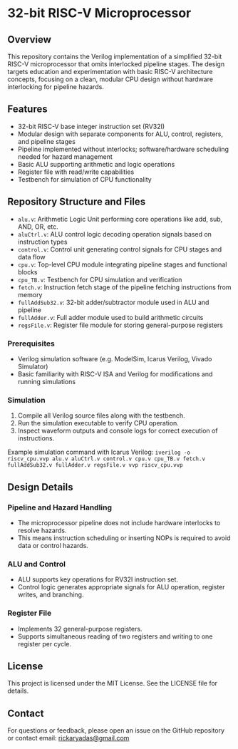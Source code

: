 # 32-bit RISC-V Microprocessor 

## Overview
This repository contains the Verilog implementation of a simplified 32-bit RISC-V microprocessor that omits interlocked pipeline stages. The design targets education and experimentation with basic RISC-V architecture concepts, focusing on a clean, modular CPU design without hardware interlocking for pipeline hazards.

## Features
- 32-bit RISC-V base integer instruction set (RV32I)
- Modular design with separate components for ALU, control, registers, and pipeline stages
- Pipeline implemented without interlocks; software/hardware scheduling needed for hazard management
- Basic ALU supporting arithmetic and logic operations
- Register file with read/write capabilities
- Testbench for simulation of CPU functionality

## Repository Structure and Files

- `alu.v`: Arithmetic Logic Unit performing core operations like add, sub, AND, OR, etc.
- `aluCtrl.v`: ALU control logic decoding operation signals based on instruction types
- `control.v`: Control unit generating control signals for CPU stages and data flow
- `cpu.v`: Top-level CPU module integrating pipeline stages and functional blocks
- `cpu_TB.v`: Testbench for CPU simulation and verification
- `fetch.v`: Instruction fetch stage of the pipeline fetching instructions from memory
- `fullAddSub32.v`: 32-bit adder/subtractor module used in ALU and pipeline
- `fullAdder.v`: Full adder module used to build arithmetic circuits
- `regsFile.v`: Register file module for storing general-purpose registers

### Prerequisites
- Verilog simulation software (e.g. ModelSim, Icarus Verilog, Vivado Simulator)
- Basic familiarity with RISC-V ISA and Verilog for modifications and running simulations

### Simulation
1. Compile all Verilog source files along with the testbench.
2. Run the simulation executable to verify CPU operation.
3. Inspect waveform outputs and console logs for correct execution of instructions.

Example simulation command with Icarus Verilog:
`iverilog -o riscv_cpu.vvp alu.v aluCtrl.v control.v cpu.v cpu_TB.v fetch.v fullAddSub32.v fullAdder.v regsFile.v vvp riscv_cpu.vvp`

## Design Details

### Pipeline and Hazard Handling
- The microprocessor pipeline does not include hardware interlocks to resolve hazards.
- This means instruction scheduling or inserting NOPs is required to avoid data or control hazards.

### ALU and Control
- ALU supports key operations for RV32I instruction set.
- Control logic generates appropriate signals for ALU operation, register writes, and branching.

### Register File
- Implements 32 general-purpose registers.
- Supports simultaneous reading of two registers and writing to one register per cycle.

## License
This project is licensed under the MIT License. See the LICENSE file for details.

## Contact
For questions or feedback, please open an issue on the GitHub repository or contact email: rickaryadas@gmail.com

